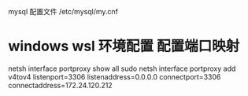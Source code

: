 mysql 配置文件 /etc/mysql/my.cnf

# windows wsl 环境配置 配置端口映射
netsh interface portproxy show all
sudo netsh interface portproxy add v4tov4 listenport=3306 listenaddress=0.0.0.0 connectport=3306 connectaddress=172.24.120.212